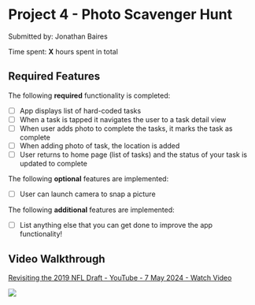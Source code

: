 # Project 4 - Photo Scavenger Hunt

Submitted by: Jonathan Baires

Time spent: **X** hours spent in total

## Required Features

The following **required** functionality is completed:

- [ ] App displays list of hard-coded tasks
- [ ] When a task is tapped it navigates the user to a task detail view
- [ ] When user adds photo to complete the tasks, it marks the task as complete
- [ ] When adding photo of task, the location is added
- [ ] User returns to home page (list of tasks) and the status of your task is updated to complete
 
The following **optional** features are implemented:

- [ ] User can launch camera to snap a picture	

The following **additional** features are implemented:

- [ ] List anything else that you can get done to improve the app functionality!

## Video Walkthrough

<div>
    <a href="https://www.loom.com/share/7376d86a7b0d49ad928fe003324314b1">
      <p>Revisiting the 2019 NFL Draft - YouTube - 7 May 2024 - Watch Video</p>
    </a>
    <a href="https://www.loom.com/share/7376d86a7b0d49ad928fe003324314b1">
      <img style="max-width:300px;" src="https://cdn.loom.com/sessions/thumbnails/7376d86a7b0d49ad928fe003324314b1-with-play.gif">
    </a>
  </div>
